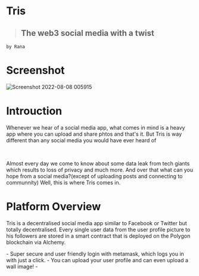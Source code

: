 # Tris
>## The web3 social media with a twist

`by Rana`<br>

# Screenshot

![Screenshot 2022-08-08 005915](https://user-images.githubusercontent.com/86058409/183308843-1fd6a56c-d905-440c-aa82-a7893ea53d64.png)

# Introuction

<p>Whenever we hear of a social media app, what comes in mind is a heavy app where you can upload and share phtos and  that's it. But Tris is way different than any social media you would have ever heard of</p><br>
<p>Almost every day we come to know about some data leak from tech giants which results to loss of privacy and much more. And over that what can you hope from a social media?(except of uploading posts and connecting to communnity) Well, this is where Tris comes in. </p>

# Platform Overview

<p>Tris is a decentralised social media app similar to Facebook or Twitter but totally decentralised. Every single user data from the user profile picture to his followers are stored in a smart contract that is deployed on the Polygon blockchain via Alchemy. </p>
- Super secure and user friendly login with metamask, which logs you in with just a click. 
- You can upload your user profile and can even upload a wall image!
-
